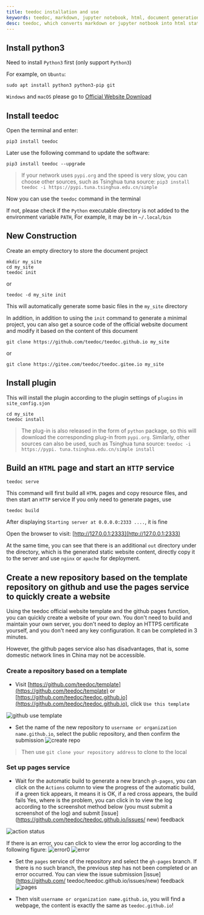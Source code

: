 ```yaml
---
title: teedoc installation and use
keywords: teedoc, markdown, jupyter notebook, html, document generation, alternative gitbook, website generation, static website, installation, use
desc: teedoc, which converts markdown or jupyter notbook into html static web pages, introduces the use of teedoc
---
```



## Install python3

Need to install `Python3` first (only support `Python3`)

For example, on `Ubuntu`:
```shell
sudo apt install python3 python3-pip git
```

`Windows` and `macOS` please go to [Official Website Download](https://www.python.org/downloads/)



## Install teedoc

Open the terminal and enter:

```shell
pip3 install teedoc
```

Later use the following command to update the software:
```shell
pip3 install teedoc --upgrade
```

> If your network uses `pypi.org` and the speed is very slow, you can choose other sources, such as Tsinghua tuna source: `pip3 install teedoc -i https://pypi.tuna.tsinghua.edu.cn/simple`

Now you can use the `teedoc` command in the terminal

If not, please check if the `Python` executable directory is not added to the environment variable `PATH`,
For example, it may be in `~/.local/bin`


## New Construction

Create an empty directory to store the document project

```shell
mkdir my_site
cd my_site
teedoc init
```

or

```shell
teedoc -d my_site init
```

This will automatically generate some basic files in the `my_site` directory


In addition, in addition to using the `init` command to generate a minimal project, you can also get a source code of the official website document and modify it based on the content of this document
```shell
git clone https://github.com/teedoc/teedoc.github.io my_site
```
or
```shell
git clone https://gitee.com/teedoc/teedoc.gitee.io my_site
```

## Install plugin

This will install the plugin according to the plugin settings of `plugins` in `site_config.sjon`

```shell
cd my_site
teedoc install
```

> The plug-in is also released in the form of `python` package, so this will download the corresponding plug-in from `pypi.org`. Similarly, other sources can also be used, such as Tsinghua tuna source: `teedoc -i https://pypi. tuna.tsinghua.edu.cn/simple install`

## Build an `HTML` page and start an `HTTP` service

```shell
teedoc serve
```

This command will first build all `HTML` pages and copy resource files, and then start an `HTTP` service
If you only need to generate pages, use

```shell
teedoc build
```


After displaying `Starting server at 0.0.0.0:2333 ....`, it is fine

Open the browser to visit: [http://127.0.0.1:2333](http://127.0.0.1:2333)


At the same time, you can see that there is an additional `out` directory under the directory, which is the generated static website content, directly copy it to the server and use `nginx` or `apache` for deployment.


## Create a new repository based on the template repository on github and use the pages service to quickly create a website

Using the teedoc official website template and the github pages function, you can quickly create a website of your own. You don't need to build and maintain your own server, you don't need to deploy an HTTPS certificate yourself, and you don't need any key configuration. It can be completed in 3 minutes.

However, the github pages service also has disadvantages, that is, some domestic network lines in China may not be accessible.

### Create a repository based on a template

* Visit [https://github.com/teedoc/template](https://github.com/teedoc/template) or [https://github.com/teedoc/teedoc.github.io](https://github.com/teedoc/teedoc.github.io), click `Use this template`

![github use template](../../assets/images/github_use_template.jpg)


* Set the name of the new repository to `username or organization name.github.io`, select the public repository, and then confirm the submission
![create repo](../../assets/images/create_repo.jpg)

> Then use `git clone your repository address` to clone to the local

### Set up pages service

* Wait for the automatic build to generate a new branch `gh-pages`, you can click on the `Actions` column to view the progress of the automatic build, if a green tick appears, it means it is OK, if a red cross appears, the build fails Yes, where is the problem, you can click in to view the log according to the screenshot method below (you must submit a screenshot of the log) and submit [issue](https://github.com/teedoc/teedoc.github.io/issues/ new) feedback

![action status](../../assets/images/action_status.jpg)

If there is an error, you can click to view the error log according to the following figure:
![error0](../../assets/images/action_error.jpg)
![error](../../assets/images/action_error_log.jpg)

* Set the `pages` service of the repository and select the `gh-pages` branch. If there is no such branch, the previous step has not been completed or an error occurred. You can view the issue submission [issue](https://github.com/ teedoc/teedoc.github.io/issues/new) feedback
![pages](../../assets/images/pages_settings.jpg)

* Then visit `username or organization name.github.io`, you will find a webpage, the content is exactly the same as `teedoc.github.io`!


